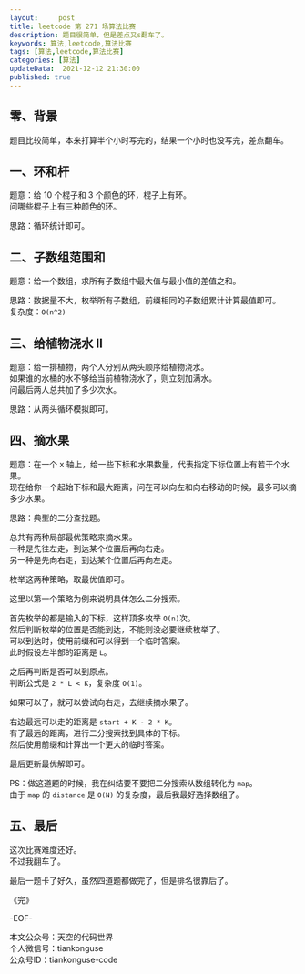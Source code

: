```yaml
---   
layout:     post  
title: leetcode 第 271 场算法比赛  
description: 题目很简单，但是差点又s翻车了。       
keywords: 算法,leetcode,算法比赛  
tags: [算法,leetcode,算法比赛]    
categories: [算法]  
updateData:  2021-12-12 21:30:00  
published: true  
---  
```



## 零、背景  

题目比较简单，本来打算半个小时写完的，结果一个小时也没写完，差点翻车。  



## 一、环和杆  


题意：给 10 个棍子和 3 个颜色的环，棍子上有环。  
问哪些棍子上有三种颜色的环。  


思路：循环统计即可。  


## 二、子数组范围和  


题意：给一个数组，求所有子数组中最大值与最小值的差值之和。  


思路：数据量不大，枚举所有子数组，前缀相同的子数组累计计算最值即可。  
复杂度：`O(n^2)`  


## 三、给植物浇水 II  

题意：给一排植物，两个人分别从两头顺序给植物浇水。  
如果谁的水桶的水不够给当前植物浇水了，则立刻加满水。  
问最后两人总共加了多少次水。  


思路：从两头循环模拟即可。  


## 四、摘水果  


题意：在一个 x 轴上，给一些下标和水果数量，代表指定下标位置上有若干个水果。  
现在给你一个起始下标和最大距离，问在可以向左和向右移动的时候，最多可以摘多少水果。  



思路：典型的二分查找题。  


总共有两种局部最优策略来摘水果。  
一种是先往左走，到达某个位置后再向右走。  
另一种是先向右走，到达某个位置后再向左走。  


枚举这两种策略，取最优值即可。  


这里以第一个策略为例来说明具体怎么二分搜索。  


首先枚举的都是输入的下标，这样顶多枚举 `O(n)`次。  
然后判断枚举的位置是否能到达，不能则没必要继续枚举了。  
可以到达时，使用前缀和可以得到一个临时答案。  
此时假设左半部的距离是 `L`。  


之后再判断是否可以到原点。  
判断公式是 `2 * L < K`，复杂度 `O(1)`。  


如果可以了，就可以尝试向右走，去继续摘水果了。  


右边最远可以走的距离是 `start + K - 2 * K`。  
有了最远的距离，进行二分搜索找到具体的下标。  
然后使用前缀和计算出一个更大的临时答案。  


最后更新最优解即可。  


PS：做这道题的时候，我在纠结要不要把二分搜索从数组转化为 `map`。  
由于 `map` 的 `distance` 是 `O(N)` 的复杂度，最后我最好选择数组了。  



## 五、最后  


这次比赛难度还好。  
不过我翻车了。  


最后一题卡了好久，虽然四道题都做完了，但是排名很靠后了。  




《完》  


-EOF-  



本文公众号：天空的代码世界  
个人微信号：tiankonguse  
公众号ID：tiankonguse-code  
  

